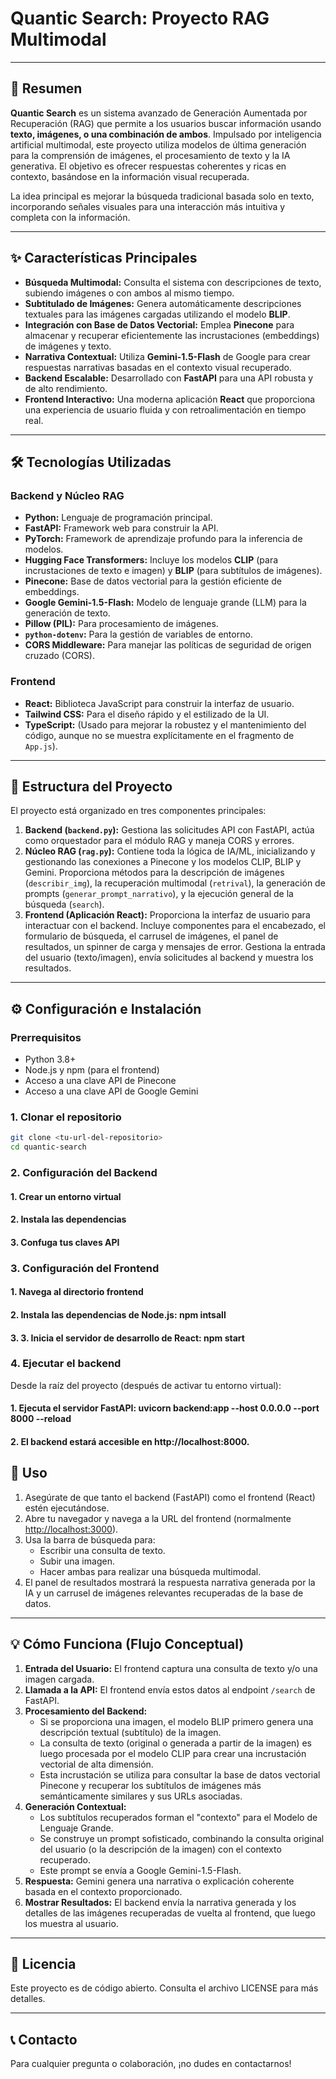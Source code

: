 # Quantic Search: Proyecto RAG Multimodal

---

## 🚀 Resumen

**Quantic Search** es un sistema avanzado de Generación Aumentada por Recuperación (RAG) que permite a los usuarios buscar información usando **texto, imágenes, o una combinación de ambos**. Impulsado por inteligencia artificial multimodal, este proyecto utiliza modelos de última generación para la comprensión de imágenes, el procesamiento de texto y la IA generativa. El objetivo es ofrecer respuestas coherentes y ricas en contexto, basándose en la información visual recuperada.

La idea principal es mejorar la búsqueda tradicional basada solo en texto, incorporando señales visuales para una interacción más intuitiva y completa con la información.

---

## ✨ Características Principales

* **Búsqueda Multimodal:** Consulta el sistema con descripciones de texto, subiendo imágenes o con ambos al mismo tiempo.
* **Subtitulado de Imágenes:** Genera automáticamente descripciones textuales para las imágenes cargadas utilizando el modelo **BLIP**.
* **Integración con Base de Datos Vectorial:** Emplea **Pinecone** para almacenar y recuperar eficientemente las incrustaciones (embeddings) de imágenes y texto.
* **Narrativa Contextual:** Utiliza **Gemini-1.5-Flash** de Google para crear respuestas narrativas basadas en el contexto visual recuperado.
* **Backend Escalable:** Desarrollado con **FastAPI** para una API robusta y de alto rendimiento.
* **Frontend Interactivo:** Una moderna aplicación **React** que proporciona una experiencia de usuario fluida y con retroalimentación en tiempo real.

---

## 🛠️ Tecnologías Utilizadas

### Backend y Núcleo RAG

* **Python:** Lenguaje de programación principal.
* **FastAPI:** Framework web para construir la API.
* **PyTorch:** Framework de aprendizaje profundo para la inferencia de modelos.
* **Hugging Face Transformers:** Incluye los modelos **CLIP** (para incrustaciones de texto e imagen) y **BLIP** (para subtítulos de imágenes).
* **Pinecone:** Base de datos vectorial para la gestión eficiente de embeddings.
* **Google Gemini-1.5-Flash:** Modelo de lenguaje grande (LLM) para la generación de texto.
* **Pillow (PIL):** Para procesamiento de imágenes.
* **`python-dotenv`:** Para la gestión de variables de entorno.
* **CORS Middleware:** Para manejar las políticas de seguridad de origen cruzado (CORS).

### Frontend

* **React:** Biblioteca JavaScript para construir la interfaz de usuario.
* **Tailwind CSS:** Para el diseño rápido y el estilizado de la UI.
* **TypeScript:** (Usado para mejorar la robustez y el mantenimiento del código, aunque no se muestra explícitamente en el fragmento de `App.js`).

---

## 📂 Estructura del Proyecto

El proyecto está organizado en tres componentes principales:

1.  **Backend (`backend.py`):** Gestiona las solicitudes API con FastAPI, actúa como orquestador para el módulo RAG y maneja CORS y errores.
2.  **Núcleo RAG (`rag.py`):** Contiene toda la lógica de IA/ML, inicializando y gestionando las conexiones a Pinecone y los modelos CLIP, BLIP y Gemini. Proporciona métodos para la descripción de imágenes (`describir_img`), la recuperación multimodal (`retrival`), la generación de prompts (`generar_prompt_narrativo`), y la ejecución general de la búsqueda (`search`).
3.  **Frontend (Aplicación React):** Proporciona la interfaz de usuario para interactuar con el backend. Incluye componentes para el encabezado, el formulario de búsqueda, el carrusel de imágenes, el panel de resultados, un spinner de carga y mensajes de error. Gestiona la entrada del usuario (texto/imagen), envía solicitudes al backend y muestra los resultados.

---

## ⚙️ Configuración e Instalación

### Prerrequisitos

* Python 3.8+
* Node.js y npm (para el frontend)
* Acceso a una clave API de Pinecone
* Acceso a una clave API de Google Gemini

### 1. Clonar el repositorio

```bash
git clone <tu-url-del-repositorio>
cd quantic-search
```

### 2. Configuración del Backend
#### 1. Crear un entorno virtual
#### 2. Instala las dependencias
#### 3. Confuga tus claves API

### 3. Configuración del Frontend
#### 1. Navega al directorio frontend
#### 2. Instala las dependencias de Node.js: npm intsall
#### 3. 3.	Inicia el servidor de desarrollo de React: npm start

### 4. Ejecutar el backend
Desde la raíz del proyecto (después de activar tu entorno virtual):
#### 1.	Ejecuta el servidor FastAPI: uvicorn backend:app --host 0.0.0.0 --port 8000 --reload
#### 2.	El backend estará accesible en http://localhost:8000.

## 🚀 Uso

1. Asegúrate de que tanto el backend (FastAPI) como el frontend (React) estén ejecutándose.  
2. Abre tu navegador y navega a la URL del frontend (normalmente [http://localhost:3000](http://localhost:3000)).  
3. Usa la barra de búsqueda para:  
   - Escribir una consulta de texto.  
   - Subir una imagen.  
   - Hacer ambas para realizar una búsqueda multimodal.  
4. El panel de resultados mostrará la respuesta narrativa generada por la IA y un carrusel de imágenes relevantes recuperadas de la base de datos.

---

## 💡 Cómo Funciona (Flujo Conceptual)

1. **Entrada del Usuario:** El frontend captura una consulta de texto y/o una imagen cargada.  
2. **Llamada a la API:** El frontend envía estos datos al endpoint `/search` de FastAPI.  
3. **Procesamiento del Backend:**  
   - Si se proporciona una imagen, el modelo BLIP primero genera una descripción textual (subtítulo) de la imagen.  
   - La consulta de texto (original o generada a partir de la imagen) es luego procesada por el modelo CLIP para crear una incrustación vectorial de alta dimensión.  
   - Esta incrustación se utiliza para consultar la base de datos vectorial Pinecone y recuperar los subtítulos de imágenes más semánticamente similares y sus URLs asociadas.  
4. **Generación Contextual:**  
   - Los subtítulos recuperados forman el "contexto" para el Modelo de Lenguaje Grande.  
   - Se construye un prompt sofisticado, combinando la consulta original del usuario (o la descripción de la imagen) con el contexto recuperado.  
   - Este prompt se envía a Google Gemini-1.5-Flash.  
5. **Respuesta:** Gemini genera una narrativa o explicación coherente basada en el contexto proporcionado.  
6. **Mostrar Resultados:** El backend envía la narrativa generada y los detalles de las imágenes recuperadas de vuelta al frontend, que luego los muestra al usuario.

---

## 📄 Licencia

Este proyecto es de código abierto. Consulta el archivo LICENSE para más detalles.

---

## 📞 Contacto

Para cualquier pregunta o colaboración, ¡no dudes en contactarnos!
